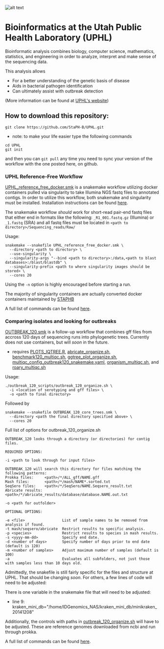 ![alt text](https://uphl.utah.gov/wp-content/uploads/New-UPHL-Logo.png)

# Bioinformatics at the Utah Public Health Laboratory (UPHL)

Bioinformatic analysis combines biology, computer science, mathematics, statistics, and engineering in order to analyze, interpret and make sense of the sequencing data.

This analysis allows
* For a better understanding of the genetic basis of disease
* Aids in bacterial pathogen identification
* Can ultimately assist with outbreak detection

(More information can be found at [UPHL's website](https://uphl.utah.gov/infectious-diseases/next-generation-sequencing/))

## How to download this repository:
```
git clone https://github.com/StaPH-B/UPHL.git
```
* note: to make your life easier type the following commands 
```
cd UPHL
git init
```
and then you can `git pull` any time you need to sync your version of the workflow with the one posted here, on github.

### UPHL Reference-Free Workflow
[UPHL_reference_free_docker.smk](UPHL_reference_free_docker.smk) is a snakemake workflow utilizing docker containers pulled via singularity to take Illumina NGS fastq files to annotated contigs. In order to utilize this workflow, both snakemake and singularity must be installed. Installation instructions can be found [here](READMEs/installation/README.md). 

The snakemake workflow _should_ work for short-read pair-end fastq files that either end in formats like the following: `_R1_001.fastq.gz` (Illumina) or `_1.fastq` (SRA) and all fastq files must be located in `<path to directory>/Sequencing_reads/Raw/`

Usage:
```
snakemake --snakefile UPHL_reference_free_docker.smk \          
  --directory <path to directory> \
  --use-singularity \
  --singularity-args "--bind <path to directory>:/data,<path to blast databases>:/blast/blastdb" \
  --singularity-prefix <path to where singularity images should be stored> \
  --cores 20
```
Using the `-n` option is highly encouraged before starting a run.

The majority of singularity containers are actually converted docker containers maintained by [STAPHB](https://github.com/StaPH-B/docker-builds)

A full list of commands can be found [here](READMEs/URF_commands/README.md).

### Comparing isolates and looking for outbreaks
[OUTBREAK_120.smk](OUTBREAK_120.smk) is a follow-up workflow that combines gff files from accross 120 days of sequencing runs into phylogenetic trees. Currently does not use containers, but will _soon_ in the future.
- requires [PLOTS_IQTREE.R](outbreak_120_scripts/PLOTS_IQTREE.R), [abricate_organize.sh](outbreak_120_scripts/abricate_organize.sh), [benchmark120_multiqc.sh](outbreak_120_scripts/benchmark120_multiqc.sh), [ggtree_plot_organize.sh](outbreak_120_scripts/ggtree_plot_organize.sh), [multiqc_config_outbreak120_snakemake.yaml](outbreak_120_scripts/multiqc_config_outbreak120_snakemake.yaml), [organism_multiqc.sh](outbreak_120_scripts/organism_multiqc.sh), and [roary_multiqc.sh](outbreak_120_scripts/roary_multiqc.sh)

Usage:
```
./outbreak_120_scripts/outbreak_120_organize.sh \
  -i <location of serotyping and gff files> \
  -o <path to final directory>
```
Followed by
```
snakemake --snakefile OUTBREAK_120_core_trees.smk \
  --directory <path the final directory specified above> \
  --cores 20
```

Full list of options for outbreak_120_organize.sh
```
OUTBREAK_120 looks through a directory (or directories) for contig files.

REQUIRED OPTIONS:

-i <path to look through for input files>

OUTBREAK_120 will search this directory for files matching the following patterns:
Prokka files:     <path>/*/ALL_gff/NAME.gff
Mash files:       <path>/*/mash/NAME*.sorted.txt
SeqSero files:    <path>/*/SeqSero/NAME.Seqsero_result.txt
Abricate results: <path>/*/abricate_results/database/database.NAME.out.txt

-o <path for outfolder>

OPTIONAL OPTIONS:

-e <file>                 List of sample names to be removed from analysis if found.
-t mash/seqsero/abricate  Restrict results to specific analysis.
-p <species>              Restrict results to species in mash results.
-s <yyyy-mm-dd>           Specify end date.
-d <number of days>       Specify number of days prior to end date (default is 120)
-m <number of samples>    Adjust maximum number of samples (default is 100)
-a                        Evaluates all subfolders, not just those with samples less than 10 days old.
```

Admittedly, the snakefile is still fairly specific for the files and structure at UPHL. That should be changing _soon_. For others, a few lines of code will need to be adjusted:

There is one variable in the snakemake file that will need to be adjusted:
- line 9: kraken_mini_db="/home/IDGenomics_NAS/kraken_mini_db/minikraken_20141208"

Additionally, the controls with paths in [outbreak_120_organize.sh](outbreak_120_scripts/outbreak_120_organize.sh) will have to be adjusted. These are reference genomes downloaded from ncbi and run through prokka.

A full list of commands can be found [here](READMEs/OUTBREAK_120_commands/README.md).
